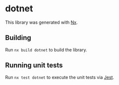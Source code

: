 # dotnet

This library was generated with [Nx](https://nx.dev).

## Building

Run `nx build dotnet` to build the library.

## Running unit tests

Run `nx test dotnet` to execute the unit tests via [Jest](https://jestjs.io).
